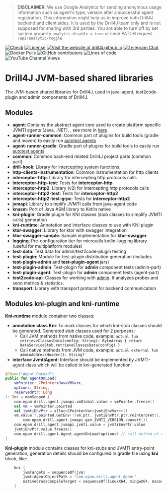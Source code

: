 > **DISCLAIMER**: We use Google Analytics for sending anonymous usage information such as agent's type, version
> after a successful agent registration. This information might help us to improve both Drill4J backend and client sides. It is used by the
> Drill4J team only and is not supposed for sharing with 3rd parties.
> You are able to turn off by set system property `analytic.disable = true` or send PATCH request `/api/analytic/toggle`

[![Check](https://github.com/Drill4J/lib-jvm-shared/actions/workflows/check.yml/badge.svg)](https://github.com/Drill4J/lib-jvm-shared/actions/workflows/check.yml)
[![License](https://img.shields.io/github/license/Drill4J/lib-jvm-shared)](LICENSE)
[![Visit the website at drill4j.github.io](https://img.shields.io/badge/visit-website-green.svg?logo=firefox)](https://drill4j.github.io/)
[![Telegram Chat](https://img.shields.io/badge/Chat%20on-Telegram-brightgreen.svg)](https://t.me/drill4j)
![Docker Pulls](https://img.shields.io/docker/pulls/drill4j/lib-jvm-shared)
![GitHub contributors](https://img.shields.io/github/contributors/Drill4J/lib-jvm-shared)
![Lines of code](https://img.shields.io/tokei/lines/github/Drill4J/lib-jvm-shared)
![YouTube Channel Views](https://img.shields.io/youtube/channel/views/UCJtegUnUHr0bO6icF1CYjKw?style=social)

# Drill4J JVM-based shared libraries

The JVM-based shared libraries for Drill4J, used in java-agent, test2code-plugin and admin components of Drill4J.

## Modules

- **agent**: Contains the abstract agent core used to create platform specific JVMTI agents (Java, .NET), , see more in [here](agent/README.md)
- **agent-runner-common**: Common part of plugins for build tools (gradle and maven) to easily run [autotest agents](https://github.com/Drill4J/autotest-agent)
- **agent-runner-gradle**: Gradle part of plugins for build tools to easily run [autotest agents](https://github.com/Drill4J/autotest-agent)
- **common**: Common back-end related Drill4J project parts (common part)
- **drill-hook**: Library for intercepting system functions.
- **http-clients-instrumentation**: Common instrumentation for http clients
- **interceptor-http**: Library for intercepting http protocols calls
- **interceptor-http-test**: Tests for **interceptor-http**
- **interceptor-http2**: Library (v2) for intercepting http protocols calls
- **interceptor-http2-test**: Tests for **interceptor-http2**
- **interceptor-http2-test-grpc**: Tests for **interceptor-http2**
- **jvmapi**: Library to simplify JVMTI calls from java-agent code
- **knasm**: Port of Java ASM library to Kotlin native
- **kni-plugin**: Gradle plugin for KNI classes (stub classes to simplify JVMTI calls) generation
- **kni-runtime**: Annotation and interface classes to use with KNI plugin
- **ktor-swagger**: Library for ktor with swagger integration
- **ktor-swagger-sample**: Sample implementation for **ktor-swagger**
- **logging**: Pre-configuration tier for microutils kotlin-logging library (useful for multiplatform modules)
- **test-data**: Test data for admin/test2code-plugin testing
- **test-plugin**: Module for test-plugin distribution generation (includes **test-plugin-admin** and **test-plugin-agent** jars)
- **test-plugin-admin**: Test-plugin for **admin** component tests (admin-part)
- **test-plugin-agent**: Test-plugin for **admin** component tests (agent-part)
- **test2code-api**: Classes for working with [admin](https://github.com/Drill4J/admin). It analyzes probes and send metrics & statistics.
- **transport**: Library with transport protocol for backend communication

## Modules kni-plugin and kni-runtime

**Kni-runtime** module container two classes:
- **annotation class Kni**: To mark classes for which kni-stub classes should be generated. Generated stub classes used for 2 purposes:
  - Call JVM methods from native code, example: `actual fun retrieveClassesData(config: String): ByteArray { return DataServiceStub.retrieveClassesData(config) }`
  - Call native methods from JVM code, example: `actual external fun adminAddressHeader(): String?`
- **interface JvmtiAgent**: Interface should be implemented by JVMTI-agent class which will be called in kni-generated function:
```kotlin
@CName("Agent_OnLoad")
public fun agentOnLoad(
    vmPointer: CPointer<JavaVMVar>,
    options: String,
    reservedPtr: Long
): Int = memScoped {
    com.epam.drill.agent.jvmapi.vmGlobal.value = vmPointer.freeze()
    val vm = vmPointer.pointed
    val jvmtiEnvPtr = alloc<CPointerVar<jvmtiEnvVar>>()
    vm.value!!.pointed.GetEnv!!(vm.ptr, jvmtiEnvPtr.ptr.reinterpret(),
        com.epam.drill.agent.jvmapi.gen.JVMTI_VERSION.convert())
    com.epam.drill.agent.jvmapi.jvmti.value = jvmtiEnvPtr.value
    jvmtiEnvPtr.value.freeze()
    com.epam.drill.agent.Agent.agentOnLoad(options) // call method of class configured in gradle file using kni-block 
}
```

**Kni-plugin** module contains classes for kni-stubs and JVMTI entry-point generation, generation details should be configured in gradle file using **kni** block, like:
```kotlin
    kni {
        jvmTargets = sequenceOf(jvm)
        jvmtiAgentObjectPath = "com.epam.drill.agent.Agent"
        nativeCrossCompileTarget = sequenceOf(linuxX64, mingwX64, macosX64)
    }
```
